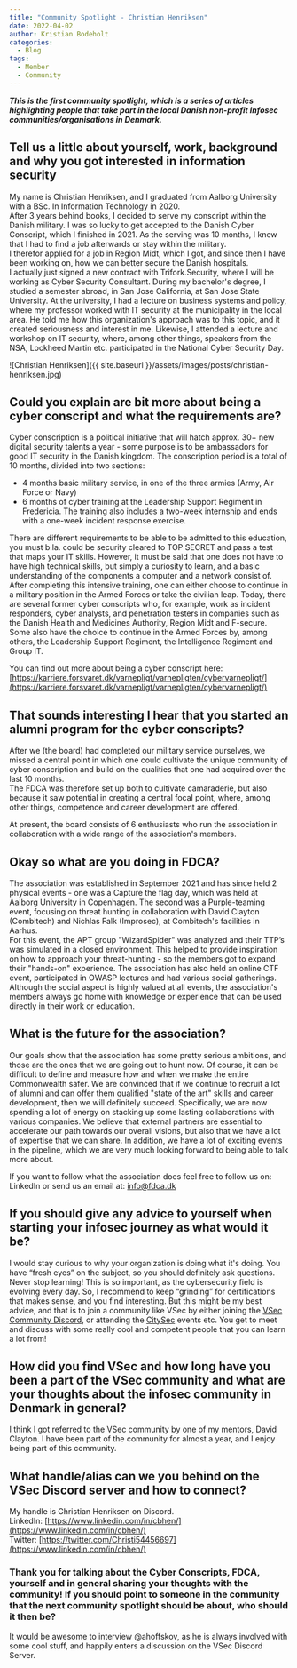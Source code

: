 ```yaml
---
title: "Community Spotlight - Christian Henriksen"  
date: 2022-04-02  
author: Kristian Bodeholt  
categories:
  - Blog
tags:
  - Member
  - Community
---
```


***This is the first community spotlight, which is a series of articles highlighting people that take part in the local Danish non-profit Infosec communities/organisations in Denmark.***

## Tell us a little about yourself, work, background and why you got interested in information security
My name is Christian Henriksen, and I graduated from Aalborg University with a BSc. In Information Technology in 2020.  
After 3 years behind books, I decided to serve my conscript within the Danish military. I was so lucky to get accepted to the Danish Cyber Conscript, which I finished in 2021. As the serving was 10 months, I knew that I had to find a job afterwards or stay within the military.  
I therefor applied for a job in Region Midt, which I got, and since then I have been working on, how we can better secure the Danish hospitals.  
I actually just signed a new contract with Trifork.Security, where I will be working as Cyber Security Consultant. During my bachelor's degree, I studied a semester abroad, in San Jose California, at San Jose State University.   At the university, I had a lecture on business systems and policy, where my professor worked with IT security at the municipality in the local area. He told me how this organization's approach was to this topic, and it created seriousness and interest in me.   Likewise, I attended a lecture and workshop on IT security, where, among other things, speakers from the NSA, Lockheed Martin etc. participated in the National Cyber Security Day.

![Christian Henriksen]({{ site.baseurl }}/assets/images/posts/christian-henriksen.jpg)  

## Could you explain are bit more about being a cyber conscript and what the requirements are?
Cyber conscription is a political initiative that will hatch approx. 30+ new digital security talents a year - some purpose is to be ambassadors for good IT security in the Danish kingdom. The conscription period is a total of 10 months, divided into two sections:
* 4 months basic military service, in one of the three armies (Army, Air Force or Navy)
* 6 months of cyber training at the Leadership Support Regiment in Fredericia. The training also includes a two-week internship and ends with a one-week incident response exercise.  

There are different requirements to be able to be admitted to this education, you must b.la. could be security cleared to TOP SECRET and pass a test that maps your IT skills.   However, it must be said that one does not have to have high technical skills, but simply a curiosity to learn, and a basic understanding of the components a computer and a network consist of. 
After completing this intensive training, one can either choose to continue in a military position in the Armed Forces or take the civilian leap. 
Today, there are several former cyber conscripts who, for example, work as incident responders, cyber analysts, and penetration testers in companies such as the Danish Health and Medicines Authority, Region Midt and F-secure. Some also have the choice to continue in the Armed Forces by, among others, the Leadership Support Regiment, the Intelligence Regiment and Group IT.  

You can find out more about being a cyber conscript here:  
[https://karriere.forsvaret.dk/varnepligt/varnepligten/cybervarnepligt/](https://karriere.forsvaret.dk/varnepligt/varnepligten/cybervarnepligt/)

## That sounds interesting I hear that you started an alumni program for the cyber conscripts?
After we (the board) had completed our military service ourselves, we missed a central point in which one could cultivate the unique community of cyber conscription and build on the qualities that one had acquired over the last 10 months.  
The FDCA was therefore set up both to cultivate camaraderie, but also because it saw potential in creating a central focal point, where, among other things, competence and career development are offered.

At present, the board consists of 6 enthusiasts who run the association in collaboration with a wide range of the association's members.

## Okay so what are you doing in FDCA?
The association was established in September 2021 and has since held 2 physical events - one was a Capture the flag day, which was held at Aalborg University in Copenhagen. The second was a Purple-teaming event, focusing on threat hunting in collaboration with David Clayton (Combitech) and Nichlas Falk (Improsec), at Combitech's facilities in Aarhus.  
For this event, the APT group "WizardSpider" was analyzed and their TTP’s was simulated in a closed environment. This helped to provide inspiration on how to approach your threat-hunting - so the members got to expand their "hands-on" experience. The association has also held an online CTF event, participated in OWASP lectures and had various social gatherings. Although the social aspect is highly valued at all events, the association's members always go home with knowledge or experience that can be used directly in their work or education.

## What is the future for the association?
Our goals show that the association has some pretty serious ambitions, and those are the ones that we are going out to hunt now. Of course, it can be difficult to define and measure how and when we make the entire Commonwealth safer. We are convinced that if we continue to recruit a lot of alumni and can offer them qualified "state of the art" skills and career development, then we will definitely succeed. Specifically, we are now spending a lot of energy on stacking up some lasting collaborations with various companies. We believe that external partners are essential to accelerate our path towards our overall visions, but also that we have a lot of expertise that we can share. In addition, we have a lot of exciting events in the pipeline, which we are very much looking forward to being able to talk more about.

If you want to follow what the association does feel free to follow us on: LinkedIn or send us an email at: info@fdca.dk

## If you should give any advice to yourself when starting your infosec journey as what would it be?
I would stay curious to why your organization is doing what it's doing. You have “fresh eyes” on the subject, so you should definitely ask questions. Never stop learning! This is so important, as the cybersecurity field is evolving every day. So, I recommend to keep “grinding” for certifications that makes sense, and you find interesting. 
But this might be my best advice, and that is to join a community like VSec by either joining the [VSec Community Discord](https://discord.gg/vsec), or attending the [CitySec](https://www.reddit.com/r/netsec/wiki/meetups/citysec/) events etc.   You get to meet and discuss with some really cool and competent people that you can learn a lot from! 

## How did you find VSec and how long have you been a part of the VSec community and what are your thoughts about the infosec community in Denmark in general?
I think I got referred to the VSec community by one of my mentors, David Clayton. I have been part of the community for almost a year, and I enjoy being part of this community. 

## What handle/alias can we you behind on the VSec Discord server and how to connect? 
My handle is Christian Henriksen on Discord.  
LinkedIn: [https://www.linkedin.com/in/cbhen/](https://www.linkedin.com/in/cbhen/)  
Twitter: [https://twitter.com/Christi54456697](https://www.linkedin.com/in/cbhen/)  

### Thank you for talking about the Cyber Conscripts, FDCA, yourself and in general sharing your thoughts with the community! If you should point to someone in the community that the next community spotlight should be about, who should it then be? 
It would be awesome to interview @ahoffskov, as he is always involved with some cool stuff, and happily enters a discussion on the VSec Discord Server.  

